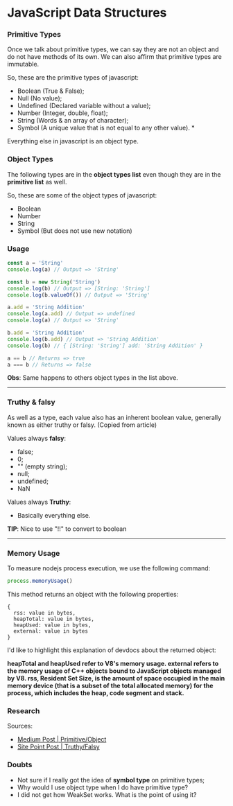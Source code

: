 
# JavaScript Data Structures

### Primitive Types

Once we talk about primitive types, we can say they are not
an object and do not have methods of its own.
We can also affirm that primitive types are immutable.

So, these are the primitive types of javascript:
- Boolean (True & False);
- Null (No value);
- Undefined (Declared variable without a value);
- Number (Integer, double, float);
- String (Words & an array of character);
- Symbol (A unique value that is not equal to any other value). *

Everything else in javascript is an object type.

### Object Types

The following types are in the <b>object types list</b> even though they are in the <b>primitive list</b> as well.

So, these are some of the object types of javascript:
- Boolean
- Number
- String
- Symbol (But does not use new notation)

### Usage

```js
const a = 'String'
console.log(a) // Output => 'String'

const b = new String('String')
console.log(b) // Output => [String: 'String']
console.log(b.valueOf()) // Output => 'String'

a.add = 'String Addition'
console.log(a.add) // Output => undefined
console.log(a) // Output => 'String'

b.add = 'String Addition'
console.log(b.add) // Output => 'String Addition'
console.log(b) // { [String: 'String'] add: 'String Addition' }

a == b // Returns => true
a === b // Returns => false
```
<b>Obs</b>: Same happens to others object types in the list above.

_____

### Truthy & falsy

As well as a type, each value also has an inherent boolean value, generally known as either truthy or falsy. (Copied from article)

Values always <b>falsy</b>:
  - false;
  - 0;
  - "" (empty string);
  - null;
  - undefined;
  - NaN

  Values always <b>Truthy</b>:

  - Basically everything else.

  <b>TIP</b>: Nice to use "!!" to convert to boolean

  _____

### Memory Usage

To measure nodejs process execution, we use the following command:

```js
process.memoryUsage()
```

This method returns an object with the following properties:

```
{
  rss: value in bytes,
  heapTotal: value in bytes,
  heapUsed: value in bytes,
  external: value in bytes
}
```

I'd like to highlight this explanation of devdocs about the returned object:

<b> heapTotal and heapUsed refer to V8's memory usage. external refers to the memory usage of C++ objects bound to JavaScript objects managed by V8. rss, Resident Set Size, is the amount of space occupied in the main memory device (that is a subset of the total allocated memory) for the process, which includes the heap, code segment and stack. </b>

### Research

Sources:
- [Medium Post | Primitive/Object](https://codeburst.io/javascript-essentials-types-data-structures-3ac039f9877b)
- [Site Point Post | Truthy/Falsy](https://www.sitepoint.com/javascript-truthy-falsy/)

### Doubts

- Not sure if I really got the idea of <b>symbol type</b> on primitive types;
- Why would I use object type when I do have primitive type?
- I did not get how WeakSet works. What is the point of using it?
